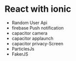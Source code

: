 # React with ionic 
- Random User Api
- firebase Push notification
- capacitor camera
- capacitor applaunch
- capacitor privacy-Screen
- ParticlesJs
- FakerJS

